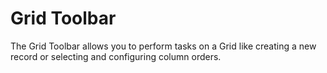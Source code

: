 # Grid Toolbar

The Grid Toolbar allows you to perform tasks on a Grid like creating a new record or selecting and configuring column orders.


